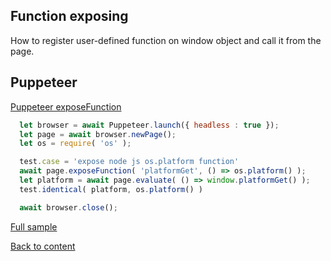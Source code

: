 ## Function exposing
How to register user-defined function on window object and call it from the page.

## Puppeteer
[Puppeteer exposeFunction](https://pptr.dev/#?product=Puppeteer&version=v2.0.0&show=api-pageexposefunctionname-puppeteerfunction)

```javascript
  let browser = await Puppeteer.launch({ headless : true });
  let page = await browser.newPage();
  let os = require( 'os' );

  test.case = 'expose node js os.platform function'
  await page.exposeFunction( 'platformGet', () => os.platform() );
  let platform = await page.evaluate( () => window.platformGet() );
  test.identical( platform, os.platform() )

  await browser.close();
```
[Full sample](../../../../sample/puppeteer/FunctionExposing.test.s)


[Back to content](../Comparison.md)
